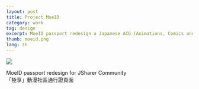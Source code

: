 ```yaml
---
layout: post
title: Project MoeID
category: work
tag: design
excerpt: MoeID passport redesign a Japanese ACG (Animations, Comics and Games) community
thumb: moeid.png
lang: zh
---
```


<p class=browser><img src="{{ site.file }}/moeid.png"></p>

<div class=txt>
  <p>MoeID passport redesign for JSharer Community<br>「極享」動漫社區通行證頁面</p>
</div>